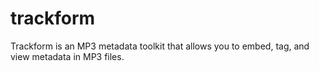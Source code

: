 # trackform
Trackform is an MP3 metadata toolkit that allows you to embed, tag, and view metadata in MP3 files.
